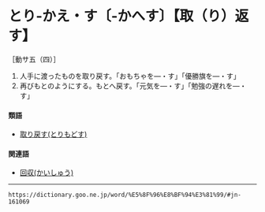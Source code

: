 # とり‐かえ・す〔‐かへす〕【取（り）返す】

［動サ五（四）］
1.  人手に渡ったものを取り戻す。「おもちゃを―・す」「優勝旗を―・す」
2.  再びもとのようにする。もとへ戻す。「元気を―・す」「勉強の遅れを―・す」
    

#### 類語

-   [取り戻す(とりもどす)](とりもどす（取り戻す）)

#### 関連語

-   [回収(かいしゅう)](https://dictionary.goo.ne.jp/word/word/%E5%9B%9E%E5%8F%8E/#jn-36062)

---
`https://dictionary.goo.ne.jp/word/%E5%8F%96%E8%BF%94%E3%81%99/#jn-161069`